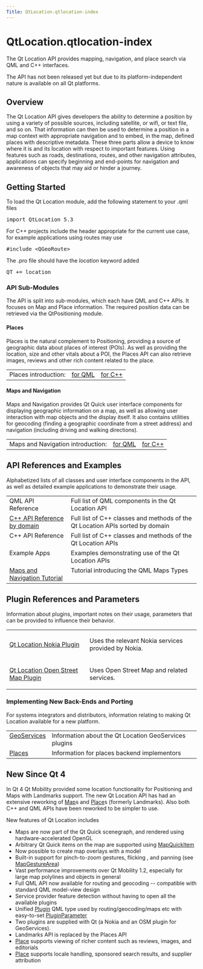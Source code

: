 ```yaml
---
Title: QtLocation.qtlocation-index
---
```


# QtLocation.qtlocation-index

<span class="subtitle"></span>
<!-- $$$qtlocation-index.html-description -->
<p>The Qt Location API provides mapping, navigation, and place search via QML and C++ interfaces.</p>
<p>The API has not been released yet but due to its platform-independent nature is available on all Qt platforms.</p>
<h2 id="overview">Overview</h2>
<p>The Qt Location API gives developers the ability to determine a position by using a variety of possible sources, including satellite, or wifi, or text file, and so on. That information can then be used to determine a position in a map context with appropriate navigation and to embed, in the map, defined places with descriptive metadata. These three parts allow a device to know where it is and its location with respect to important features. Using features such as roads, destinations, routes, and other navigation attributes, applications can specify beginning and end-points for navigation and awareness of objects that may aid or hinder a journey.</p>
<h2 id="getting-started">Getting Started</h2>
<p>To load the Qt Location module, add the following statement to your .qml files</p>
<pre class="cpp">import <span class="type">QtLocation</span> <span class="number">5.3</span></pre>
<p>For C++ projects include the header appropriate for the current use case, for example applications using routes may use</p>
<pre class="cpp"><span class="preprocessor">#include &lt;QGeoRoute&gt; </span></pre>
<p>The .pro file should have the <i>location</i> keyword added</p>
<pre class="cpp">QT <span class="operator">+</span><span class="operator">=</span> location</pre>
<h3 >API Sub-Modules</h3>
<p>The API is split into sub-modules, which each have QML and C++ APIs. It focuses on Map and Place information. The required position data can be retrieved via the QtPositioning module.</p>
<h4 >Places</h4>
<p>Places is the natural complement to Positioning, providing a source of geographic data about places of interest (POIs). As well as providing the location, size and other vitals about a POI, the Places API can also retrieve images, reviews and other rich content related to the place.</p>
<table class="generic">
<tr valign="top"><td >Places introduction:</td><td ><a href="..//QtLocation.location-places-qml.md">for QML</a></td><td ><a href="..//QtLocation.location-places-cpp.md">for C++</a></td></tr>
</table>
<h4 >Maps and Navigation</h4>
<p>Maps and Navigation provides Qt Quick user interface components for displaying geographic information on a map, as well as allowing user interaction with map objects and the display itself. It also contains utilities for geocoding (finding a geographic coordinate from a street address) and navigation (including driving and walking directions).</p>
<table class="generic">
<tr valign="top"><td >Maps and Navigation introduction:</td><td ><a href="..//QtLocation.location-maps-qml.md">for QML</a></td><td ><a href="..//QtLocation.location-maps-cpp.md">for C++</a></td></tr>
</table>
<h2 id="api-references-and-examples">API References and Examples</h2>
<p>Alphabetized lists of all classes and user interface components in the API, as well as detailed example applications to demonstrate their usage.</p>
<table class="generic">
<tr valign="top"><td >QML API Reference</td><td >Full list of QML components in the Qt Location API</td></tr>
<tr valign="top"><td ><a href="..//QtLocation.qtlocation-cpp.md">C++ API Reference by domain</a></td><td >Full list of C++ classes and methods of the Qt Location APIs sorted by domain</td></tr>
<tr valign="top"><td >C++ API Reference</td><td >Full list of C++ classes and methods of the Qt Location APIs</td></tr>
<tr valign="top"><td >Example Apps</td><td >Examples demonstrating use of the Qt Location APIs</td></tr>
<tr valign="top"><td ><a href="..//QtLocation.qml-location5-maps.md">Maps and Navigation Tutorial</a></td><td >Tutorial introducing the QML Maps Types</td></tr>
</table>
<h2 id="plugin-references-and-parameters">Plugin References and Parameters</h2>
<p>Information about plugins, important notes on their usage, parameters that can be provided to influence their behavior.</p>
<table class="annotated">
<tr class="odd topAlign"><td class="tblName"><p><a href="..//QtLocation.location-plugin-nokia.md">Qt Location Nokia Plugin</a></p></td><td class="tblDescr"><p>Uses the relevant Nokia services provided by Nokia.</p></td></tr>
<tr class="even topAlign"><td class="tblName"><p><a href="..//QtLocation.location-plugin-osm.md">Qt Location Open Street Map Plugin</a></p></td><td class="tblDescr"><p>Uses Open Street Map and related services.</p></td></tr>
</table>
<h3 >Implementing New Back-Ends and Porting</h3>
<p>For systems integrators and distributors, information relating to making Qt Location available for a new platform.</p>
<table class="generic">
<tr valign="top"><td ><a href="..//QtLocation.qtlocation-geoservices.md">GeoServices</a></td><td >Information about the Qt Location GeoServices plugins</td></tr>
<tr valign="top"><td ><a href="..//QtLocation.location-places-backend.md">Places</a></td><td >Information for places backend implementors</td></tr>
</table>
<h2 id="new-since-qt-4">New Since Qt 4</h2>
<p>In Qt 4 Qt Mobility provided some location functionality for Positioning and Maps with Landmarks support. The new Qt Location API has had an extensive reworking of <a href="..//QtLocation.Map.md">Map</a>s and <a href="..//QtLocation.location-cpp-qml.md#place">Place</a>s (formerly Landmarks). Also both C++ and QML APIs have been reworked to be simpler to use.</p>
<p>New features of Qt Location includes</p>
<ul>
<li>Maps are now part of the Qt Quick scenegraph, and rendered using hardware-accelerated OpenGL</li>
<li>Arbitrary Qt Quick items on the map are supported using <a href="..//QtLocation.MapQuickItem.md">MapQuickItem</a></li>
<li>Now possible to create map overlays with a model</li>
<li>Built-in support for pinch-to-zoom gestures, flicking , and panning (see <a href="..//QtLocation.MapGestureArea.md">MapGestureArea</a>)</li>
<li>Vast performance improvements over Qt Mobility 1.2, especially for large map polylines and objects in general</li>
<li>Full QML API now available for routing and geocoding -- compatible with standard QML model-view design</li>
<li>Service provider feature detection without having to open all the available plugins</li>
<li>Unified <a href="..//QtLocation.location-places-qml.md#plugin">Plugin</a> QML type used by routing/geocoding/maps etc with easy-to-set <a href="..//QtLocation.PluginParameter.md">PluginParameter</a></li>
<li>Two plugins are supplied with Qt (a Nokia and an OSM plugin for GeoServices).</li>
<li>Landmarks API is replaced by the Places API</li>
<li><a href="..//QtLocation.location-cpp-qml.md#place">Place</a> supports viewing of richer content such as reviews, images, and editorials</li>
<li><a href="..//QtLocation.location-cpp-qml.md#place">Place</a> supports locale handling, sponsored search results, and supplier attribution</li>
</ul>
<!-- @@@qtlocation-index.html -->
